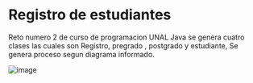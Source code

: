# Registro de estudiantes
Reto  numero 2 de curso de programacion UNAL Java 
se genera  cuatro clases las cuales son Registro, pregrado , postgrado y estudiante,
Se genera proceso segun diagrama informado.




![image](https://user-images.githubusercontent.com/44593586/182501730-e2bb825e-387c-4622-a008-d4297cba6279.png)
